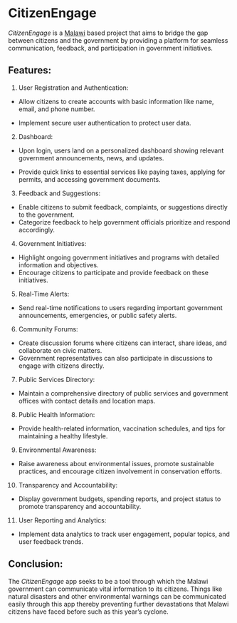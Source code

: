 # CitizenEngage
*CitizenEngage* is a [Malawi](https://en.wikipedia.org/wiki/Malawi) based project that aims to bridge the gap between citizens and the government by providing a platform for seamless communication, feedback, and participation in government initiatives.

## Features:

1. User Registration and Authentication:
- Allow citizens to create accounts with basic information like name, email, and phone number.

- Implement secure user authentication to protect user data.

2. Dashboard:
- Upon login, users land on a personalized dashboard showing relevant government announcements, news, and updates.

- Provide quick links to essential services like paying taxes, applying for permits, and accessing government documents.

3. Feedback and Suggestions:
- Enable citizens to submit feedback, complaints, or suggestions directly to the government.
- Categorize feedback to help government officials prioritize and respond accordingly.

4. Government Initiatives:
- Highlight ongoing government initiatives and programs with detailed information and objectives.
- Encourage citizens to participate and provide feedback on these initiatives.

5. Real-Time Alerts:
- Send real-time notifications to users regarding important government announcements, emergencies, or public safety alerts.

6. Community Forums:
- Create discussion forums where citizens can interact, share ideas, and collaborate on civic matters.
- Government representatives can also participate in discussions to engage with citizens directly.

7. Public Services Directory:
- Maintain a comprehensive directory of public services and government offices with contact details and location maps.

8. Public Health Information:
- Provide health-related information, vaccination schedules, and tips for maintaining a healthy lifestyle.

9. Environmental Awareness:
- Raise awareness about environmental issues, promote sustainable practices, and encourage citizen involvement in conservation efforts.

10. Transparency and Accountability:
- Display government budgets, spending reports, and project status to promote transparency and accountability.

11. User Reporting and Analytics:
- Implement data analytics to track user engagement, popular topics, and user feedback trends.

## Conclusion:
The *CitizenEngage* app seeks to be a tool through which the Malawi government can communicate vital information to its citizens. Things like natural disasters and other environmental warnings can be communicated easily through this app thereby preventing further devastations that Malawi citizens have faced before such as this year’s cyclone.

